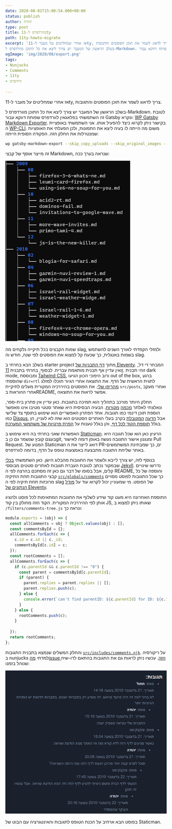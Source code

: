 ```yaml
---
date: 2020-08-01T15:00:54.000+00:00
status: publish
author: יהודה
type: post
title: מוורדפרס ל-11ty
path: 11ty-howto-migrate
excerpt: 'אז אחרי שמחליטים על מעבר ל-11ty, צריך לדאוג לשמר את תוכן הפוסטים והתגובות.
בשלב הראשון של המעבר יש צורך ליצא את כל התוכן מוורדפרס ל-Markdown. לטובת זה השתמשתי בפלאגאין לוורדפרס שפותח דווקא עבור Gatsby ונקרא: WP Gatsby Markdown Exporter.'
ogImage: 'img/2020/08/export.png'
tags:
- Nunjucks
- Comments
- 11ty
- וורדפרס

---
```

אז אחרי שמחליטים על מעבר ל-11ty, צריך לדאוג לשמר את תוכן הפוסטים והתגובות.

בשלב הראשון של המעבר יש צורך ליצא את כל התוכן מוורדפרס ל-Markdown. לטובת זה השתמשתי בפלאגאין לוורדפרס שפותח דווקא עבור Gatsby ונקרא: [WP Gatsby Markdown Exporter](https://wordpress.org/plugins/wp-gatsby-markdown-exporter/). בקישור ניתן לקרוא כיצד להפעיל אותו. אני השתמשתי באופציית ה [WP-CLI](https://wp-cli.org/ "WordPress Command Line"). משום מה הייתה לו בעיה ליצא את התמונות, ולכן הפעלתי את האופציות שמנטרלות את החלק הזה. הפקודה הסופית הייתה:

```bash
wp gatsby-markdown-export --skip_copy_uploads --skip_original_images --directory=/var/www/html/md-export
```

זה מייצר אוסף של קבצי Markdown, שנראה בערך ככה:

![היררכיית קבצים לאחר היצוא מוורפרס](/img/2020/08/export.png)

שמות הקבצים בכל תיקייה נלקחים מה slag, ולמזלי הקפדתי לאורך השנים להשתמש בשמות באנגלית, כך שכעת קל למצוא את הפוסטים לפי שנה, חודש וה slag.

בשלב הבא בחרתי ב starter project מתוך [דף התבניות של Eleventy](https://jamstackthemes.dev/ssg/eleventy/ "Eleventy Themes"). המבחר די דל, ואין עדיין אף תבנית מותאמת עברית. לבסוף, בחרתי בתבנית [11r](https://github.com/reeseschultz/11r).  זוהי תבנית dark mode, ומבוססת [Tailwind CSS](https://tailwindcss.com/), ורוב היפוכי הכוון הגיעו out of the box, ברגע שהוספתי `dir=rtl` לתגית הראשית של הדף. את התוצאה אחרי הגיור תוכלו למזלג [מהריפו שלי](https://github.com/yehudab/11r). את הפוסטים בהיררכיה המקורית מעלים לתיקיית `src/posts`, ואחרי מעקב אחרי ההוראות בREADME, אפשר לראות את התוצאה.

החלק היותר מורכב בתהליך הוא תמיכה בתגובות. כאן עדיין אין פתרון בית-ספר, ונאלצתי לאלתר [מכמה](https://github.com/dKab/blog/blob/master/_includes/comments.liquid) [מקורות](https://travisdowns.github.io/blog/2020/02/05/now-with-comments.html). הבעיה הבסיסית היא שאתר סטטי מטיבו אינו מאפשר הוספת תוכן דינמי כמו תגובות. אחד הפתרון האפשריים הוא שימוש בתוסף צד שלישי כמו [Disqus](https://disqus.com/), אבל [הדעה](https://fatfrogmedia.com/delete-disqus-comments-wordpress/ "Why I Deleted Disqus and Why You Should Too") [המקובלת](https://markosaric.com/remove-disqus/ "Why you should remove Disqus from your site") בקרב בעלי האתרים הסטטים הוא שזה לא לעניין, הן בגלל [תוספת הקוד לכל דף](https://markosaric.com/remove-disqus/#site-speed-and-performance), והן בגלל טענות על [הפרת פרטיות של משתמשי המערכת](https://twitter.com/martingund/status/1207327648093003777 "disqus shared the personal data of tens of millions of users ").

האפשרות שאני בחרתי בה היא שימוש ב [Staticman](https://staticman.net/). הרעיון כאן הוא שכל תגובה היא בעצם קובץ שנשמר גם כן בgit, ומנגנון אישור התגובה נעשה באופן דומה לאישור Pull Request. המנוע של Staticman דואג לייצר את ה PR-ים, כך שמבחינת המשתמשים באתר שליחת התגובה מתבצעת באמצעות טופס על הדף, בדומה לוורדפרס.

בנוסף לזה, יש צורך לייבא ולשמר את התגובות מהבלוג הישן. כאן השתמשתי [בכלי](https://github.com/arthurlacoste/wordpress-comments-jekyll-staticman) שבמקור נכתב לטובת העברת תגובות לאתרים סטטים מבוססי [Jekyll](https://jekyllrb.com/). נדרשו שינויים קלים, אבל בסופו של דבר גם כאן זה מסתכם בהרצה לפי ה README, והוספה של כל קבצי התגובות תחת התיקיה [`src/globals/comments`](https://github.com/yehudab/11r/tree/master/11r/src/globals/comments) כך שכל התגובות לפוסט מסויים מרוכזות תחת תיקיה לפי ה slag של הפוסט. מי שמעוניין יכול לקרוא עוד על [מודל הנתונים של Eleventy](https://www.11ty.dev/docs/data-global/).

התוספת האחרונה היא מעט קוד שידע לשלוף את התגובות המתאימות לכל פוסט ולהציג אותן לפי ההיררכיה המקורית. הקוד הזה מחולק בין קוד JS, שאותו ניתן למצוא ב `/filters/comments-tree.js` ונראה כך:

```js
module.exports = (obj) => {
  const allComments = obj ? Object.values(obj) : [];
  const commentsById = {};
  allComments.forEach(c => {
    c.id = c.id || c._id;
    commentsById[c.id] = c;
  });
  const rootComments = [];
  allComments.forEach(c => {
    if (c.parentId && c.parentId !== "0") {
      const parent = commentsById[c.parentId];
      if (parent) {
        parent.replies = parent.replies || [];
        parent.replies.push(c);
      } else {
        console.error(`can't find parentID: ${c.parentId} for ID: ${c.id}`);
      }
    } else {
      rootComments.push(c);
    }

  });
  return rootComments;
};
```

והחלק המשלים שנמצא בתבנית התגובות [`src/includes/comments.njk`](https://github.com/yehudab/11r/blob/master/src/includes/comments.njk). על ריקורסיה ב nunjucks למדתי [מהissue הזה](https://github.com/mozilla/nunjucks/issues/416#issuecomment-206335032). עכשיו ניתן לראות גם את התגובות בהתאם לדו-שיח שנוהל בזמנו:

![תגובות משורשרות](/img/2020/09/comments-dark.png)

בפוסט הבא ארחיב על הכנת הטופס לתגובות והאינטגרציה עם הבוט של Staticman.